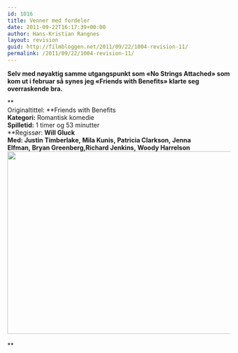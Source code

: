 ```yaml
---
id: 1016
title: Venner med fordeler
date: 2011-09-22T16:17:39+00:00
author: Hans-Kristian Rangnes
layout: revision
guid: http://filmbloggen.net/2011/09/22/1004-revision-11/
permalink: /2011/09/22/1004-revision-11/
---
```

**Selv med nøyaktig samme utgangspunkt som &laquo;No Strings Attached&raquo; som kom ut i februar så synes jeg &laquo;Friends with Benefits&raquo; klarte seg overraskende bra.<!--more-->**

**  
Originaltittel: **Friends with Benefits  
**Kategori:** Romantisk komedie  
**Spilletid:** 1 timer og 53 minutter  
**Regissør: **Will Gluck  
**Med:** Justin Timberlake, Mila Kunis, Patricia Clarkson, Jenna Elfman, Bryan Greenberg,Richard Jenkins, Woody Harrelson  
<a href="http://filmbloggen.net/?attachment_id=1005" rel="attachment wp-att-1005"><img class="alignnone size-large wp-image-1005" src="http://filmbloggen.net/wp-content/uploads//2011/09/friends-with-benefits-620x412.jpg" alt="" width="620" height="412" /><br /> </a>**  
**
